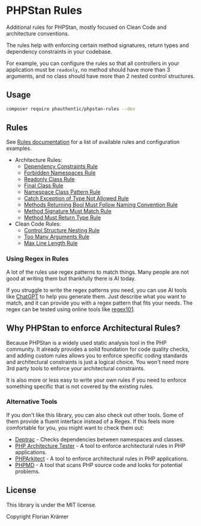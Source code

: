 # PHPStan Rules

Additional rules for PHPStan, mostly focused on Clean Code and architecture conventions.

The rules help with enforcing certain method signatures, return types and dependency constraints in your codebase.

For example, you can configure the rules so that all controllers in your application must be `readonly`, no method should have more than 3 arguments, and no class should have more than 2 nested control structures.

## Usage

```bash
composer require phauthentic/phpstan-rules --dev
```

## Rules

See [Rules documentation](docs/Rules.md) for a list of available rules and configuration examples.

- Architecture Rules:
  - [Dependency Constraints Rule](docs/Rules.md#dependency-constraints-rule)
  - [Forbidden Namespaces Rule](docs/Rules.md#forbidden-namespaces-rule)
  - [Readonly Class Rule](docs/Rules.md#readonly-class-rule)
  - [Final Class Rule](docs/Rules.md#final-class-rule)
  - [Namespace Class Pattern Rule](docs/Rules.md#namespace-class-pattern-rule)
  - [Catch Exception of Type Not Allowed Rule](docs/Rules.md#catch-exception-of-type-not-allowed-rule)
  - [Methods Returning Bool Must Follow Naming Convention Rule](docs/Rules.md#methods-returning-bool-must-follow-naming-convention-rule)
  - [Method Signature Must Match Rule](docs/Rules.md#method-signature-must-match-rule)
  - [Method Must Return Type Rule](docs/Rules.md#method-must-return-type-rule)
- Clean Code Rules:
  - [Control Structure Nesting Rule](docs/Rules.md#control-structure-nesting-rule)
  - [Too Many Arguments Rule](docs/Rules.md#too-many-arguments-rule)
  - [Max Line Length Rule](docs/Rules.md#max-line-length-rule)

### Using Regex in Rules

A lot of the rules use regex patterns to match things. Many people are not good at writing them but thankfully there is AI today.

If you struggle to write the regex patterns you need, you can use AI tools like [ChatGPT](https://chat.openai.com/) to help you generate them. Just describe what you want to match, and it can provide you with a regex pattern that fits your needs.  The regex can be tested using online tools like [regex101](https://regex101.com/).

## Why PHPStan to enforce Architectural Rules?

Because PHPStan is a widely used static analysis tool in the PHP community. It already provides a solid foundation for code quality checks, and adding custom rules allows you to enforce specific coding standards and architectural constraints is just a logical choice. You won't need more 3rd party tools to enforce your architectural constraints.

It is also more or less easy to write your own rules if you need to enforce something specific that is not covered by the existing rules.

### Alternative Tools

If you don't like this library, you can also check out other tools. Some of them provide a fluent interface instead of a Regex. If this feels more comfortable for you, you might want to check them out:

* [Deptrac](https://github.com/deptrac/deptrac) - Checks dependencies between namespaces and classes.
* [PHP Architecture Tester](https://www.phpat.dev/) - A tool to enforce architectural rules in PHP applications.
* [PHPArkitect](https://github.com/phparkitect/arkitect) - A tool to enforce architectural rules in PHP applications.
* [PHPMD](https://phpmd.org/) - A tool that scans PHP source code and looks for potential problems.

## License

This library is under the MIT license.

Copyright Florian Krämer